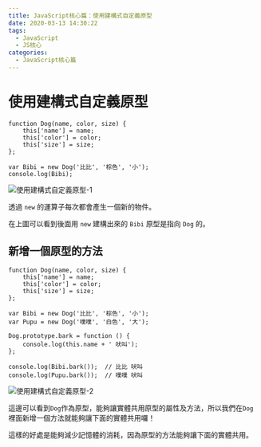 ```yaml
---
title: JavaScript核心篇：使用建構式自定義原型
date: 2020-03-13 14:30:22
tags:
  - JavaScript
  - JS核心
categories: 
  - JavaScript核心篇
---
```



# 使用建構式自定義原型

```
function Dog(name, color, size) {
	this['name'] = name;
	this['color'] = color;
	this['size'] = size;
};

var Bibi = new Dog('比比', '棕色', '小');
console.log(Bibi);
```

![使用建構式自定義原型-1](https://firebasestorage.googleapis.com/v0/b/cheetoblog-8edf4.appspot.com/o/JS%EF%BC%9A%E6%A0%B8%E5%BF%83%E7%AF%87%2F%E4%BD%BF%E7%94%A8%E5%BB%BA%E6%A7%8B%E5%BC%8F%E8%87%AA%E5%AE%9A%E7%BE%A9%E5%8E%9F%E5%9E%8B-1.jpg?alt=media&token=62a17874-1da6-44db-a2d4-55330f108ba7)

<!--more-->

透過 `new` 的運算子每次都會產生一個新的物件。

在上圖可以看到後面用 `new` 建構出來的 `Bibi` 原型是指向 `Dog` 的。


## 新增一個原型的方法

```
function Dog(name, color, size) {
	this['name'] = name;
	this['color'] = color;
	this['size'] = size;
};

var Bibi = new Dog('比比', '棕色', '小');
var Pupu = new Dog('噗噗', '白色', '大');

Dog.prototype.bark = function () {
	console.log(this.name + ' 吠叫');
};

console.log(Bibi.bark());  // 比比 吠叫
console.log(Pupu.bark());  // 噗噗 吠叫
```

![使用建構式自定義原型-2](https://firebasestorage.googleapis.com/v0/b/cheetoblog-8edf4.appspot.com/o/JS%EF%BC%9A%E6%A0%B8%E5%BF%83%E7%AF%87%2F%E4%BD%BF%E7%94%A8%E5%BB%BA%E6%A7%8B%E5%BC%8F%E8%87%AA%E5%AE%9A%E7%BE%A9%E5%8E%9F%E5%9E%8B-2.jpg?alt=media&token=c765fd31-7e56-4276-81c5-fa55d5ae8aa9)

這邊可以看到`Dog`作為原型，能夠讓實體共用原型的屬性及方法，所以我們在`Dog`裡面新增一個方法就能夠讓下面的實體共用囉！

這樣的好處是能夠減少記憶體的消耗，因為原型的方法能夠讓下面的實體共用。